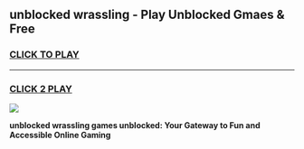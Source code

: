 
## unblocked wrassling - Play Unblocked Gmaes & Free
<h3>
<a href="https://news.freeplayer.one?title=unblocked_wrassling&ref=16F">CLICK TO PLAY</a></h3>
<hr>

<h3>
<a href="https://news.freeplayer.one?title=unblocked_wrassling&ref=16F">CLICK 2 PLAY</a>
  
</h3>

<a href="https://news.freeplayer.one?title=unblocked_wrassling&ref=16F/"><img src="https://clearcache.store/games.png"></a>


**unblocked wrassling games unblocked: Your Gateway to Fun and Accessible Online Gaming**
